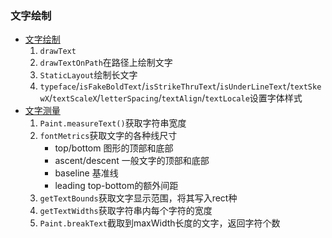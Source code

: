 ### 文字绘制

* [文字绘制](DrawTextView.kt)
  1. `drawText`
  2. `drawTextOnPath`在路径上绘制文字
  3. `StaticLayout`绘制长文字
  4. `typeface`/`isFakeBoldText`/`isStrikeThruText`/`isUnderLineText`/`textSkewX`/`textScaleX`/`letterSpacing`/`textAlign`/`textLocale`设置字体样式
* [文字测量](MeasureTextView.kt)
  1. `Paint.measureText()`获取字符串宽度
  2. `fontMetrics`获取文字的各种线尺寸
     * top/bottom         图形的顶部和底部
     * ascent/descent   一般文字的顶部和底部
     * baseline               基准线
     * leading                 top-bottom的额外间距
  3. `getTextBounds`获取文字显示范围，将其写入rect种
  4. `getTextWidths`获取字符串内每个字符的宽度
  5. `Paint.breakText`截取到maxWidth长度的文字，返回字符个数